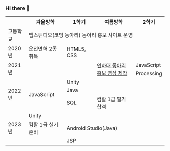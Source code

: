 ### Hi there 👋

<table>
  <tr>
    <th></th>
    <th>겨울방학</th>
    <th>1학기</th>
    <th>여름방학</th></th>
    <th>2학기</th>
  </tr>
  <tr>
    <td>고등학교</td>
    <td colspan="4">앱스튜디오(코딩 동아리) 동아리 홍보 사이트 운영</td>
  </tr>
  <tr>
    <td>2020년</td>
    <td>운전면허 2종 취득</td>
    <td>HTML5, CSS</td>
    <td colspan="2"></td>
  </tr>
  <tr>
    <td rowspan="2">2021년</td>
    <td rowspan="2"></td>
    <td rowspan="2"></td>
    <td rowspan="2"><a href = "https://www.youtube.com/watch?v=Oi94XjuaO_E" target="_blank">인하대 동아리 홍보 영상 제작</a></td>
    <td>JavaScript</td>
  </tr>
  <tr>
    <td>Processing</td>
  </tr>
  
  <tr>
    <td rowspan="3">2022년</td>
    <td rowspan="3">JavaScript</td>
    <td colspan="3">Unity</td>
  </tr>
  <tr>
    <td colspan="3">Java</td>
  </tr>
  <tr>
    <td>SQL</td>
    <td>컴활 1급 필기 합격</td>
    <td></td>
  </tr>

  <tr>
    <td rowspan="3">2023년</td>
    <td colspan="4">Unity</td>
  </tr>
  <tr>
    <td>컴활 1급 실기 준비</td>
    <td colspan="3">Android Studio(Java)</td>
  </tr>
  <tr>
    <td></td>
    <td>JSP</td>
    <td></td>
    <td></td>
  </tr>
</table>

